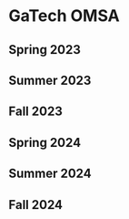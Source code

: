 # GaTech OMSA

## Spring 2023

## Summer 2023

## Fall 2023

## Spring 2024

## Summer 2024

## Fall 2024
